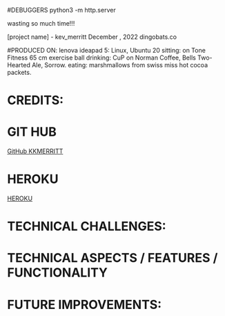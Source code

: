 #DEBUGGERS
python3 -m http.server

wasting so much time!!!

[project name] - kev_merritt
December , 2022
dingobats.co

#PRODUCED ON:
lenova ideapad 5: Linux, Ubuntu 20
sitting: on Tone Fitness 65 cm exercise ball
drinking: CuP on Norman Coffee, Bells Two-Hearted Ale, Sorrow.
eating: marshmallows from swiss miss hot cocoa packets.

# CREDITS:



# GIT HUB
[GitHub KKMERRITT](https://github.com/kkmerritt/nopro2)
# HEROKU
[HEROKU](https://HEROKU.COM)

# TECHNICAL CHALLENGES:


# TECHNICAL ASPECTS / FEATURES / FUNCTIONALITY


# FUTURE IMPROVEMENTS:
